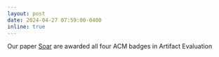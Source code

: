 ```yaml
---
layout: post
date: 2024-04-27 07:59:00-0400
inline: true
---
```


Our paper <a href="https://dl.acm.org/doi/10.1145/3636534.3649352" target="_blank" rel="noopener noreferrer"> Soar</a> are awarded all four ACM badges in Artifact Evaluation
